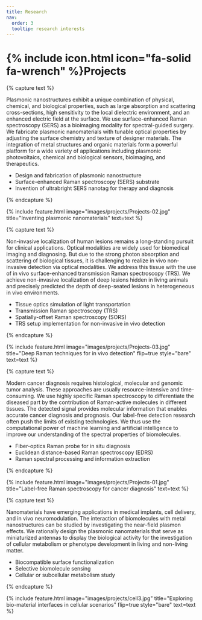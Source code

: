 ```yaml
---
title: Research
nav:
  order: 3
  tooltip: research interests
---
```


# {% include icon.html icon="fa-solid fa-wrench" %}Projects

{% capture text %}

Plasmonic nanostructures exhibit a unique combination of physical, chemical, and biological properties, such as large absorption and scattering cross-sections, high sensitivity to the local dielectric environment, and an enhanced electric field at the surface. We use surface-enhanced Raman spectroscopy (SERS) as a bioimaging modality for spectral-guided surgery. We fabricate plasmonic nanomaterials with tunable optical properties by adjusting the surface chemistry and texture of designer materials. The integration of metal structures and organic materials form a powerful platform for a wide variety of applications including plasmonic photovoltaics, chemical and biological sensors, bioimaging, and therapeutics.
- Design and fabrication of plasmonic nanostructure
- Surface-enhanced Raman spectroscopy (SERS) substrate
- Invention of ultrabright SERS nanotag for therapy and diagnosis

{% endcapture %}

{% include feature.html image="images/projects/Projects-02.jpg" title="Inventing plasmonic nanomaterials" text=text %}

{% capture text %}

Non-invasive localization of human lesions remains a long-standing pursuit for clinical applications. Optical modalities are widely used for biomedical imaging and diagnosing. But due to the strong photon absorption and scattering of biological tissues, it is challenging to realize in vivo non-invasive detection via optical modalities. We address this tissue with the use of in vivo surface-enhanced transmission Raman spectroscopy (TRS). We achieve non-invasive localization of deep lesions hidden in living animals and precisely predicted the depth of deep-seated lesions in heterogeneous in vivo environments.
- Tissue optics simulation of light transportation
- Transmission Raman spectroscopy (TRS)
- Spatially-offset Raman spectroscopy (SORS)
- TRS setup implementation for non-invasive in vivo detection

{% endcapture %}

{% include feature.html image="images/projects/Projects-03.jpg" title="Deep Raman techniques for in vivo detection" flip=true style="bare" text=text %}

{% capture text %}

Modern cancer diagnosis requires histological, molecular and genomic tumor analysis. These approaches are usually resource-intensive and time-consuming. We use highly specific Raman spectroscopy to differentiate the diseased part by the contribution of Raman-active molecules in different tissues. The detected signal provides molecular information that enables accurate cancer diagnosis and prognosis. Our label-free detection research often push the limits of existing technologies. We thus use the computational power of machine learning and artificial intelligence to improve our understanding of the spectral properties of biomolecules.
- Fiber-optics Raman probe for in situ diagnosis
- Euclidean distance-based Raman spectroscopy (EDRS)
- Raman spectral processing and information extraction


{% endcapture %}

{% include feature.html image="images/projects/Projects-01.jpg"  title="Label-free Raman spectroscopy for cancer diagnosis" text=text %}


{% capture text %}

Nanomaterials have emerging applications in medical implants, cell delivery, and in vivo neuromodulation. The interaction of biomolecules with metal nanostructures can be studied by investigating the near-field plasmon effects. We rationally design the plasmonic nanomaterials that serve as miniaturized antennas to display the biological activity for the investigation of cellular metabolism or phenotype development in living and non-living matter.
- Biocompatible surface functionalization
- Selective biomolecule sensing
- Cellular or subcellular metabolism study

{% endcapture %}

{% include feature.html image="images/projects/cell3.jpg" title="Exploring bio-material interfaces in cellular scenarios" flip=true style="bare" text=text %}

